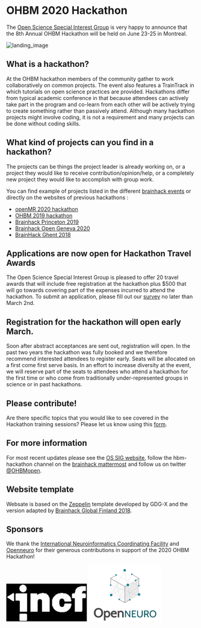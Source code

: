 # OHBM 2020 Hackathon

The [Open Science Special Interest Group](https://ossig.netlify.com/) is very happy to announce that the 8th Annual OHBM Hackathon will be held on June 23-25 in Montreal.

![landing_image](images/landing_hackathon_2020.jpg)

## What is a hackathon?

At the OHBM hackathon members of the community gather to work collaboratively on common projects. The event also features a TrainTrack in which tutorials on open science practices are provided. Hackathons differ from typical academic conference in that because attendees can actively take part in the program and co-learn from each other will be actively trying to create something rather than passively attend. Although many hackathon projects might involve coding, it is not a requirement and many projects can be done without coding skills.

## What kind of projects can you find in a hackathon?

The projects can be things the project leader is already working on, or a project they would like to receive contribution/opinion/help, or a completely new project they would like to accomplish with group work.

You can find example of projects listed in the different [brainhack events](http://www.brainhack.org/) or directly on the websites of previous hackathons :

- [openMR 2020 hackathon](https://github.com/OpenMRBenelux/openmrb2020-hackathon/issues)
- [OHBM 2019 hackathon](https://github.com/ohbm/hackathon2019/issues)
- [Brainhack Princeton 2019](https://github.com/brainhack-princeton/brainhack-princeton-2019)
- [Brainhack Open Geneva 2020](https://brainhack.ch/#portfolio)
- [BrainHack Ghent 2018](https://brainhackghent.github.io)

## Applications are now open for Hackathon Travel Awards

The Open Science Special Interest Group is pleased to offer 20 travel awards that will include free registration at the hackathon plus $500 that will go towards covering part of the expenses incurred to attend the hackathon. To submit an application, please fill out our [survey](https://docs.google.com/forms/d/19E7gMIWKaP5i5S2nM16ezOH2CTaTSt0fyMYC5q-OVpU/edit?usp=sharing) no later than March 2nd.


## Registration for the hackathon will open early March.

Soon after abstract acceptances are sent out, registration will open. In the past two years the hackathon was fully booked and we therefore recommend interested attendees to register early. Seats will be allocated on a first come first serve basis. In an effort to increase diversity at the event, we will reserve part of the seats to attendees who attend a hackathon for the first time or who come from traditionally under-represented groups in science or in past hackathons.

## Please contribute!

Are there specific topics that you would like to see covered in the Hackathon training sessions? Please let us know using this [form](https://forms.gle/LbngA8xVDYj3Ep9W7).

## For more information
For most recent updates please see the [OS SIG website](https://ossig.netlify.com/), follow the hbm-hackathon channel on the [brainhack mattermost](https://mattermost.brainhack.org/signup_user_complete/?id=orpd9qqjb7gqpnwg5k1fdagrq) and follow us on twitter [@OHBMopen](https://twitter.com/ohbmopen).

## Website template
Websate is based on the [Zeppelin](https://github.com/gdg-x/zeppelin)  template 
developed by GDG-X and the version adapted by [Brainhack Global Finland 2018](https://brainhackfinland.github.io/2018/). 

## Sponsors

We thank the [International Neuroinformatics Coordinating Facility](https://www.incf.org/) and [Openneuro](https://openneuro.org/) for their generous contributions in support of the 2020 OHBM Hackathon!

<img src="img/logos/incfLogo.jpeg" alt="INCF" height="100"/>
<img src="img/logos/OpenNeuro_Logo.png" alt="openneuro" height="150"/>
